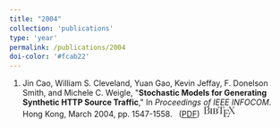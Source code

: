 ```yaml
---
title: "2004"
collection: 'publications'
type: 'year'
permalink: /publications/2004
doi-color: '#fcab22'
---
```

1. Jin Cao, William S. Cleveland, Yuan Gao, Kevin Jeffay, F. Donelson Smith, and Michele C. Weigle, "**Stochastic Models for Generating Synthetic HTTP Source Traffic**," In *Proceedings of IEEE INFOCOM*. Hong Kong, March 2004, pp. 1547-1558. &nbsp;<a href='http://dx.doi.org/10.1109/INFCOM.2004.1354568' target='_blank'><i class='ai ai-fw ai-doi' style='color: {{ page.doi-color }}'></i></a> ([PDF](http://www.cs.odu.edu/~mweigle/papers/INFOCOM04.pdf)) &nbsp;<a href='/publications/bibtex#cao-infocom04' target='_blank' class='btn btn--mcwpub'><img src='../images/BibTeX_logo-18px-high.png'/></a>
